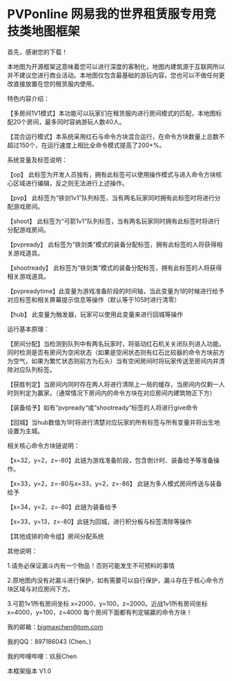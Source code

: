# PVPonline 网易我的世界租赁服专用竞技类地图框架

首先，感谢您的下载！


本地图为开源框架这意味着您可以进行深度的客制化，地图内建筑源于互联网所以并不建议您进行商业活动。本地图仅包含最基础的游玩内容，您也可以不做任何更改直接放置在您的租赁服内使用。

特色内容介绍：

【多房间1V1模式】本功能可以玩家们在租赁服内进行房间模式的匹配，本地图标配20个房间，最多同时容纳游玩人数40人。

【混合运行模式】本系统采用红石与命令方块混合运行，在命令方块数量上总数不超过150个，在运行速度上相比全命令模式提高了200+%。


系统变量及标签说明：

【op】 此标签为开发人员独有，拥有此标签可以使用操作模式与进入命令方块核心区域进行编辑，反之则无法进行上述操作。

【pvp】 此标签为“铁剑1v1”队列标签，当有两名玩家同时拥有此标签时将进行分配游戏房间。

【shoot】 此标签为“弓箭1v1”队列标签，当有两名玩家同时拥有此标签时将进行分配游戏房间。

【pvpready】 此标签为“铁剑类”模式的装备分配标签，拥有此标签的人将获得相关游戏道具。

【shootready】 此标签为“铁剑类”模式的装备分配标签，拥有此标签的人将获得相关游戏道具。

【pvpreadytime】此变量为游戏准备阶段的时间轴，当此变量为1的时候进行给予对应标签和相关屏幕提示信息等操作（默认等于105时进行清零）

【hub】 此变量为触发器，玩家可以使用此变量来进行回城等操作


运行基本原理：

【房间分配】当检测到队列中有两名玩家时，将驱动红石机关关闭队列进入功能。同时检测是否有房间为空闲状态（如果是空闲状态则有红石比较器的命令方块前方为空气，如果为繁忙状态则前方为石头）当有空闲房间时将玩家传送至房间内并清除对应队列标签。

【获胜判定】当房间内同时存在两人将进行清除上一局的缓存，当房间内仅剩一人时则判定为赢家。（通常情况下房间内的命令方块在对应房间内建筑物正下方）

【装备给予】如有“pvpready“或“shootready“标签的人将进行give命令

【回城】当hub数值为1时将进行清楚对应玩家的所有标签与所有变量并将出生地设置为主城。


相关核心命令方块链说明：

【x=32，y=2，z=-80】此链为游戏准备阶段，包含倒计时、装备给予等准备操作。

【x=33，y=2，z=-80与x=33，y=2，z=-86】 此链为多人模式房间传送与装备给予

【x=34，y=2，z=-80】此链为装备给予

【x=33，y=13，z=-80】此链为回城，进行积分板与标签清除等操作

【其他成排的命令组】房间分配系统


其他说明：

1.请务必保证漏斗内有一个物品！否则可能发生不可预料的事情

2.原地图内没有对漏斗进行保护，如有需要可以自行保护，漏斗存在于核心命令方块区域与对应房间下方。

3.弓箭1v1所有房间坐标 x=2000，y=100，z=2000。近战1v1所有房间坐标x=4000，y=100，z=4000 每个房间下面都有判定输赢的命令方块！


我的邮箱：bigmaxchen@tom.com

我的QQ：897186043   (Chen、)

我的哔哩哔哩：玖辰Chen

本框架版本 V1.0
